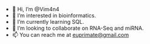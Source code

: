 - 👋 Hi, I’m @Vim4n4
- 👀 I’m interested in bioinformatics.
- 🌱 I’m currently learning SQL.
- 💞️ I’m looking to collaborate on RNA-Seq and miRNA.
- 📫 You can reach me at euprimate@gmail.com

<!---
Vim4n4/Vim4n4 is a ✨ special ✨ repository because its `README.md` (this file) appears on your GitHub profile.
You can click the Preview link to take a look at your changes.
--->
